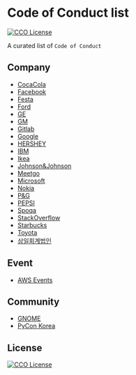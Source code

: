# Code of Conduct list

[![CCO License](https://img.shields.io/badge/license-CC0-blue.svg?style=plastic "CC0 License")](#contributing-and-license)

A curated list of `Code of Conduct`


## Company

 - [CocaCola](http://www.coca-colacompany.com/content/dam/journey/us/en/private/fileassets/pdf/our-company/2016-COBC-US-Final.pdf)
 - [Facebook](https://investor.fb.com/corporate-governance/code-of-conduct/default.aspx)
 - [Festa](https://festa.io/code-of-conduct)
 - [Ford](https://corporate.ford.com/microsites/sustainability-report-2017-18/index.html)
 - [GE](http://dsg.files.app.content.prod.s3.amazonaws.com/gesustainability/wp-content/uploads/2016/12/18205334/16-0020_GE_SPIRIT_LETTER-2_r10v3_11x8.5_PRINT_ENGLISH.pdf)
 - [GM](https://www.gm.com/content/dam/gm/en_us/english/Group4/InvestorsPDFDocuments/WWI.pdf)
 - [Gitlab](https://about.gitlab.com/handbook/people-operations/code-of-conduct/)
 - [Google](https://abc.xyz/investor/other/google-code-of-conduct.html)
 - [HERSHEY](https://www.thehersheycompany.com/content/dam/corporate-us/documents/investors/code-of-conduct.pdf)
 - [IBM](https://www.ibm.com/investor/pdf/BCG_Feb_2011_English_CE.pdf)
 - [Ikea](http://www.inter.ikea.com/Documents/Inter%20IKEA%20Group%20Code_approved%20by%20IIH%20Board_211113.pdf)
 - [Johnson&Johnson](https://www.jnj.com/_document?id=00000159-69fe-dba3-afdb-79ffcdd60000)
 - [Meetgo](https://meetgo.kr/#/policy/communityGuideline)
 - [Microsoft](https://www.microsoft.com/en-us/legal/compliance)
 - [Nokia](https://www.nokia.com/sites/default/files/Nokia_Code_of_Conduct_English.pdf)
 - [P&G](https://us.pg.com/who-we-are/policies-practices/world-business-conduct-manual)
 - [PEPSI](http://www.pepsico.com/docs/album/2016-global-code-of-conduct/0-2016-en-english-pepsico_code_of_conduct-booklet_effective_oct_-1_2016.pdf?status=Temp&sfvrsn=0.9592054118311995)
 - [Spoqa](https://github.com/spoqa/code-of-conduct)
 - [StackOverflow](https://stackoverflow.com/conduct)
 - [Starbucks](https://globalassets.starbucks.com/assets/ada1f37e34954eb1883a6b32d3e8a430.pdf)
 - [Toyota](https://www.toyota-global.com/pages/contents/company/vision_philosophy/pdf/code_of_conduct.pdf)
 - [삼일회계법인](https://www.pwc.com/kr/ko/ethics/code-of-conduct.html)

## Event

 - [AWS Events](https://aws.amazon.com/ko/events/codeofconduct/)


## Community
 - [GNOME](https://wiki.gnome.org/Foundation/CodeOfConduct)
 - [PyCon Korea](https://www.pycon.kr/2018/about/coc/)


## License

[![CCO License](https://img.shields.io/badge/license-CC0-blue.svg?style=plastic "CC0 License")](#contributing-and-license)
